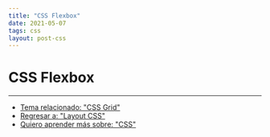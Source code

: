```yaml
---
title: "CSS Flexbox"
date: 2021-05-07
tags: css
layout: post-css
---
```


# CSS Flexbox

---

- [Tema relacionado: "CSS Grid"](grid)
- [Regresar a: "Layout CSS"](layout)
- [Quiero aprender más sobre: "CSS"](../0/css)